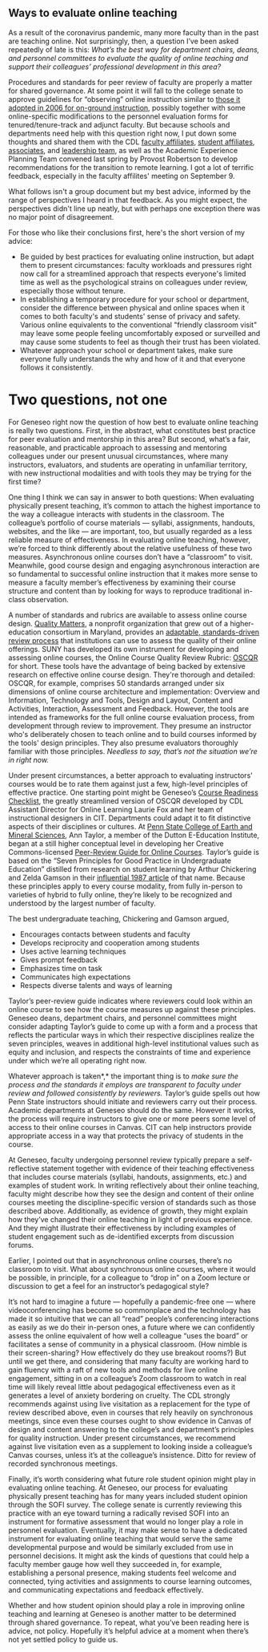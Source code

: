 ## Ways to evaluate online teaching

As a result of the coronavirus pandemic, many more faculty than in the past are teaching online. Not surprisingly, then, a question I’ve been asked repeatedly of late is this: *What’s the best way for department chairs, deans, and personnel committees to evaluate the quality of online teaching and support their colleagues’ professional development in this area?*

Procedures and standards for peer review of faculty are properly a matter for shared governance. At some point it will fall to the college senate to approve guidelines for “observing” online instruction similar to [those it adopted in 2006 for on-ground instruction](https://wiki.geneseo.edu/download/attachments/109184288/Classroom%20Observation%20Procedures%20and%20Criteria.pdf?version=1&modificationDate=1479164407556&api=v2), possibly together with some online-specific modifications to the personnel evaluation forms for tenured/tenure-track and adjunct faculty. But because schools and departments need help with this question right now, I put down some thoughts and shared them with the CDL [faculty affiliates](https://www.geneseo.edu/cdl/faculty-affiliates), [student affiliates](https://www.geneseo.edu/cdl/student-affiliates), [associates](https://www.geneseo.edu/cdl/cdl-associates), and [leadership team](https://www.geneseo.edu/cdl/leadership), as well as the Academic Experience Planning Team convened last spring by Provost Robertson to develop recommendations for the transition to remote learning. I got a lot of terrific feedback, especially in the faculty affilites' meeting on September 9. 

What follows isn't a group document but my best advice, informed by the range of perspectives I heard in that feedback. As you might expect, the perspectives didn't line up neatly, but with perhaps one exception there was no major point of disagreement.

For those who like their conclusions first, here's the short version of my advice:

- Be guided by best practices for evaluating online instruction, but adapt them to present circumstances: faculty workloads and pressures right now call for a streamlined approach that respects everyone's limited time as well as the psychological strains on colleagues under review, especially those without tenure.
- In establishing a temporary procedure for your school or department, consider the difference between physical and online spaces when it comes to both faculty's and students' sense of privacy and safety. Various online equivalents to the conventional "friendly classroom visit" may leave some people feeling uncomfortably exposed or surveilled and may cause some students to  feel as though their trust has been violated.
- Whatever approach your school or department takes, make sure everyone fully understands the why and how of it and that everyone follows it consistently. 

# Two questions, not one

For Geneseo right now the question of how best to evaluate online teaching is really two questions. First, in the abstract, what constitutes best practice for peer evaluation and mentorship in this area? But second, what’s a fair, reasonable, and practicable approach to assessing and mentoring colleagues under our present unusual circumstances, where many instructors, evaluators, and students are operating in unfamiliar territory, with new instructional modalities and with tools they may be trying for the first time?

One thing I think we can say in answer to both questions: When evaluating physically present teaching, it’s common to attach the highest importance to the way a colleague interacts with students in the classroom. The colleague’s portfolio of course materials — syllabi, assignments, handouts, websites, and the like — are important, too, but usually regarded as a less reliable measure of effectiveness. In evaluating online teaching, however, we’re forced to think differently about the relative usefulness of these two measures. Asynchronous online courses don’t have a “classroom” to visit. Meanwhile, good course design and engaging asynchronous interaction are so fundamental to successful online instruction that it makes more sense to measure a faculty member’s effectiveness by examining their course structure and content than by looking for ways to reproduce traditional in-class observation.

A number of standards and rubrics are available to assess online course design. [Quality Matters](https://www.qualitymatters.org/), a nonprofit organization that grew out of a higher-education consortium in Maryland, provides an [adaptable, standards-driven review process](https://www.qualitymatters.org/why-quality-matters/process) that institutions can use to assess the quality of their online offerings. SUNY has developed its own instrument for developing and assessing online courses, the Online Course Quality Review Rubric: [OSCQR](https://oscqr.suny.edu/) for short. These tools have the advantage of being backed by extensive research on effective online course design. They're thorough and detailed: OSCQR, for example, comprises 50 standards arranged under six dimensions of online course architecture and implementation: Overview and Information, Technology and Tools, Design and Layout, Content and Activities, Interaction, Assessment and Feedback. However, the tools are intended as frameworks for the full online course evaluation process, from development through review to improvement. They presume an instructor who's deliberately chosen to teach online and to build courses informed by the tools' design principles. They also presume evaluators thoroughly familiar with those principles. *Needless to say, that’s not the situation we’re in right now.*

Under present circumstances, a better approach to evaluating instructors' courses would be to rate them against just a few, high-level principles of effective practice. One starting point might be Geneseo’s [Course Readiness Checklist](https://wp.geneseo.edu/etc/wp-content/uploads/sites/13/2020/04/course-readiness-checklist-v3.pdf), the greatly streamlined version of OSCQR developed by CDL Assistant Director for Online Learning Laurie Fox and her team of instructional designers in CIT. Departments could adapt it to fit distinctive aspects of their disciplines or cultures. At [Penn State College of Earth and Mineral Sciences](https://facdev.e-education.psu.edu/evaluate-revise/peerreviewonline), Ann Taylor, a member of the Dutton E-Education Institute, began at a still higher conceptual level in developing her Creative Commons-licensed [Peer-Review Guide for Online Courses](https://facdev.e-education.psu.edu/sites/default/files/PeerReview_OnlineCourses_PSU_Guide_13June2017.pdf). Taylor’s guide is based on the “Seven Principles for Good Practice in Undergraduate Education” distilled from research on student learning by Arthur Chickering and Zelda Gamson in their [influential 1987 article](https://files.eric.ed.gov/fulltext/ED282491.pdf) of that name. Because these principles apply to every course modality, from fully in-person to varieties of hybrid to fully online, they’re likely to be recognized and understood by the largest number of faculty.

The best undergraduate teaching, Chickering and Gamson argued,

- Encourages contacts between students and faculty
- Develops reciprocity and cooperation among students
- Uses active learning techniques
- Gives prompt feedback
- Emphasizes time on task
- Communicates high expectations
- Respects diverse talents and ways of learning

Taylor’s peer-review guide indicates where reviewers could look within an online course to see how the course measures up against these principles. Geneseo deans, department chairs, and personnel committees might consider adapting Taylor’s guide to come up with a form and a process that reflects the particular ways in which their respective disciplines realize the seven principles, weaves in additional high-level institutional values such as equity and inclusion, and respects the constraints of time and experience under which we’re all operating right now.

Whatever approach is taken*,* the important thing is to *make sure the process and the standards it employs are transparent to faculty under review and followed consistently by reviewers.* Taylor’s guide spells out how Penn State instructors should initiate and reviewers carry out their process. Academic departments at Geneseo should do the same. However it works, the process will require instructors to give one or more peers some level of access to their online courses in Canvas. CIT can help instructors provide appropriate access in a way that protects the privacy of students in the course.

At Geneseo, faculty undergoing personnel review typically prepare a self-reflective statement together with evidence of their teaching effectiveness that includes course materials (syllabi, handouts, assignments, etc.) and examples of student work. In writing reflectively about their online teaching, faculty might describe how they see the design and content of their online courses meeting the discipline-specific version of standards such as those described above. Additionally, as evidence of growth, they might explain how they’ve changed their online teaching in light of previous experience. And they might illustrate their effectiveness by including examples of student engagement such as de-identified excerpts from discussion forums.

Earlier, I pointed out that in asynchronous online courses, there’s no classroom to visit. What about synchronous online courses, where it would be possible, in principle, for a colleague to “drop in” on a Zoom lecture or discussion to get a feel for an instructor’s pedagogical style?

It’s not hard to imagine a future — hopefully a pandemic-free one — where videoconferencing has become so commonplace and the technology has made it so intuitive that we can all “read” people’s conferencing interactions as easily as we do their in-person ones, a future where we can confidently assess the online equivalent of how well a colleague “uses the board” or facilitates a sense of community in a physical classroom. (How nimble is their screen-sharing? How effectively do they use breakout rooms?) But until we get there, and considering that many faculty are working hard to gain fluency with a raft of new tools and methods for live online engagement, sitting in on a colleague’s Zoom classroom to watch in real time will likely reveal little about pedagogical effectiveness even as it generates a level of anxiety bordering on cruelty. The CDL strongly recommends against using live visitation as a replacement for the type of review described above, even in courses that rely heavily on synchronous meetings, since even these courses ought to show evidence in Canvas of design and content answering to the college’s and department’s principles for quality instruction. Under present circumstances, we recommend against live visitation even as a supplement to looking inside a colleague’s Canvas courses, unless it’s at the colleague’s insistence. Ditto for review of recorded synchronous meetings.

Finally, it’s worth considering what future role student opinion might play in evaluating online teaching. At Geneseo, our process for evaluating physically present teaching has for many years included student opinion through the SOFI survey. The college senate is currently reviewing this practice with an eye toward turning a radically revised SOFI into an instrument for formative assessment that would no longer play a role in personnel evaluation. Eventually, it may make sense to have a dedicated instrument for evaluating online teaching that would serve the same developmental purpose and would be similarly excluded from use in personnel decisions. It might ask the kinds of questions that could help a faculty member gauge how well they succeeded in, for example, establishing a personal presence, making students feel welcome and connected, tying activities and assignments to course learning outcomes, and communicating expectations and feedback effectively.

Whether and how student opinion should play a role in improving online teaching and learning at Geneseo is another matter to be determined through shared governance. To repeat, what you’ve been reading here is advice, not policy. Hopefully it’s helpful advice at a moment when there’s not yet settled policy to guide us.
